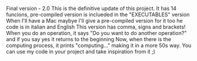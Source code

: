 Final version - 2.0
This is the definitive update of this project.
It has 14 funcions, pre-compiled version is inclueded in the "EXECUTABLES" version
When I'll have a Mac maybye I'll give a pre-compiled version for it too
he code is in italian and English
This version has comma, signs and brackets! 
When you do an operation, it says "Do you want to do another operation?" and if you say yes it returns to the beginning 
Now, when there is the computing process, it prints "computing..." making it in a more 50s way.
You can use my code in your project and take inspiration from it ;)
